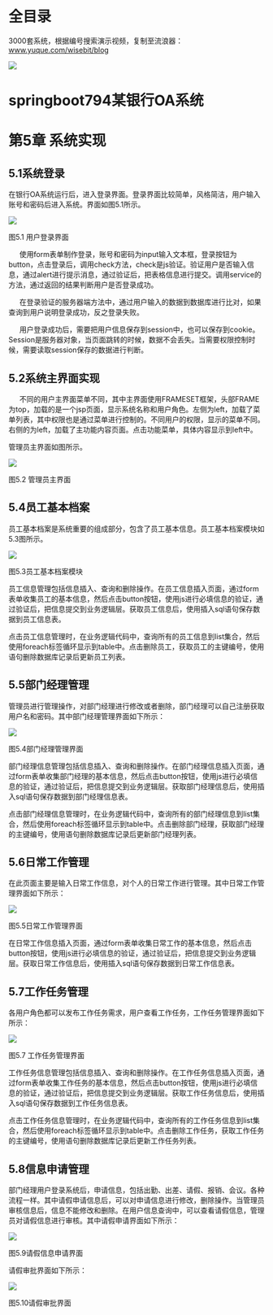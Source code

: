 # 全目录

3000套系统，根据编号搜索演示视频，复制至流浪器：www.yuque.com/wisebit/blog


![](https://bitwise.oss-cn-heyuan.aliyuncs.com/2024/11/06/qq_wechat.png)
# springboot794某银行OA系统
# 第5章 系统实现
## 5.1系统登录
在银行OA系统运行后，进入登录界面。登录界面比较简单，风格简洁，用户输入账号和密码后进入系统。界面如图5.1所示。

![](/md/blog.007.png)

图5.1 用户登录界面

`  	`使用form表单制作登录，账号和密码为input输入文本框，登录按钮为button，点击登录后，调用check方法，check是js验证。验证用户是否输入信息，通过alert进行提示消息，通过验证后，把表格信息进行提交。调用service的方法，通过返回的结果判断用户是否登录成功。

`	`在登录验证的服务器端方法中，通过用户输入的数据到数据库进行比对，如果查询到用户说明登录成功，反之登录失败。

`	`用户登录成功后，需要把用户信息保存到session中，也可以保存到cookie。Session是服务器对象，当页面跳转的时候，数据不会丢失。当需要权限控制时候，需要读取session保存的数据进行判断。

## 5.2系统主界面实现
`	`不同的用户主界面菜单不同，其中主界面使用FRAMESET框架，头部FRAME为top，加载的是一个jsp页面，显示系统名称和用户角色。左侧为left，加载了菜单列表，其中权限也是通过菜单进行控制的。不同用户的权限，显示的菜单不同。右侧的为left，加载了主功能内容页面。点击功能菜单，具体内容显示到left中。

管理员主界面如图所示。

![](/md/blog.008.png)

图5.2 管理员主界面

## 5.4员工基本档案
员工基本档案是系统重要的组成部分，包含了员工基本信息。员工基本档案模块如5.3图所示。

![](/md/blog.009.png)

图5.3员工基本档案模块

员工信息管理包括信息插入、查询和删除操作。在员工信息插入页面，通过form表单收集员工的基本信息，然后点击button按钮，使用js进行必填信息的验证，通过验证后，把信息提交到业务逻辑层。获取员工信息后，使用插入sql语句保存数据到员工信息表。

点击员工信息管理时，在业务逻辑代码中，查询所有的员工信息到list集合，然后使用foreach标签循环显示到table中。点击删除员工，获取员工的主键编号，使用语句删除数据库记录后更新员工列表。

## 5.5部门经理管理
管理员进行管理操作，对部门经理进行修改或者删除，部门经理可以自己注册获取用户名和密码。其中部门经理管理界面如下所示：

![](/md/blog.010.png)

图5.4部门经理管理界面

部门经理信息管理包括信息插入、查询和删除操作。在部门经理信息插入页面，通过form表单收集部门经理的基本信息，然后点击button按钮，使用js进行必填信息的验证，通过验证后，把信息提交到业务逻辑层。获取部门经理信息后，使用插入sql语句保存数据到部门经理信息表。

点击部门经理信息管理时，在业务逻辑代码中，查询所有的部门经理信息到list集合，然后使用foreach标签循环显示到table中。点击删除部门经理，获取部门经理的主键编号，使用语句删除数据库记录后更新部门经理列表。

## 5.6日常工作管理
在此页面主要是输入日常工作信息，对个人的日常工作进行管理。其中日常工作管理界面如下所示：

![](/md/blog.011.png)

图5.5日常工作管理界面

在日常工作信息插入页面，通过form表单收集日常工作的基本信息，然后点击button按钮，使用js进行必填信息的验证，通过验证后，把信息提交到业务逻辑层。获取日常工作信息后，使用插入sql语句保存数据到日常工作信息表。
## 5.7工作任务管理
各用户角色都可以发布工作任务需求，用户查看工作任务，工作任务管理界面如下所示：

![](/md/blog.012.png)

图5.7 工作任务管理界面

工作任务信息管理包括信息插入、查询和删除操作。在工作任务信息插入页面，通过form表单收集工作任务的基本信息，然后点击button按钮，使用js进行必填信息的验证，通过验证后，把信息提交到业务逻辑层。获取工作任务信息后，使用插入sql语句保存数据到工作任务信息表。

点击工作任务信息管理时，在业务逻辑代码中，查询所有的工作任务信息到list集合，然后使用foreach标签循环显示到table中。点击删除工作任务，获取工作任务的主键编号，使用语句删除数据库记录后更新工作任务列表。
## 5.8信息申请管理
部门经理用户登录系统后，申请信息，包括出勤、出差、请假、报销、会议。各种流程一样。其中请假申请信息后，可以对申请信息进行修改，删除操作。当管理员审核信息后，信息不能修改和删除。在用户信息查询中，可以查看请假信息，管理员对请假信息进行审核。其中请假申请界面如下所示：

![](/md/blog.013.png)

图5.9请假信息申请界面

请假审批界面如下所示：

![](/md/blog.014.png)

图5.10请假审批界面













